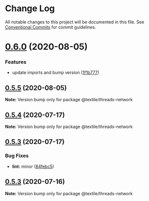 # Change Log

All notable changes to this project will be documented in this file.
See [Conventional Commits](https://conventionalcommits.org) for commit guidelines.

# [0.6.0](https://github.com/textileio/js-threads/compare/@textile/threads-network@0.5.5...@textile/threads-network@0.6.0) (2020-08-05)


### Features

* update imports and bump version ([1f1b777](https://github.com/textileio/js-threads/commit/1f1b7773cdec4caf9bb5c579fb6300bafce8a883))





## [0.5.5](https://github.com/textileio/js-threads/compare/@textile/threads-network@0.5.4...@textile/threads-network@0.5.5) (2020-08-05)

**Note:** Version bump only for package @textile/threads-network





## [0.5.4](https://github.com/textileio/js-threads/compare/@textile/threads-network@0.5.3...@textile/threads-network@0.5.4) (2020-07-17)

**Note:** Version bump only for package @textile/threads-network





## [0.5.3](https://github.com/textileio/js-threads/compare/@textile/threads-network@0.5.2...@textile/threads-network@0.5.3) (2020-07-17)


### Bug Fixes

* **lint:** minor ([84febc5](https://github.com/textileio/js-threads/commit/84febc5a5722548f5ebd52266ac27ebd0d636136))





## [0.5.3](https://github.com/textileio/js-threads/compare/@textile/threads-network@0.5.2...@textile/threads-network@0.5.3) (2020-07-16)

**Note:** Version bump only for package @textile/threads-network
